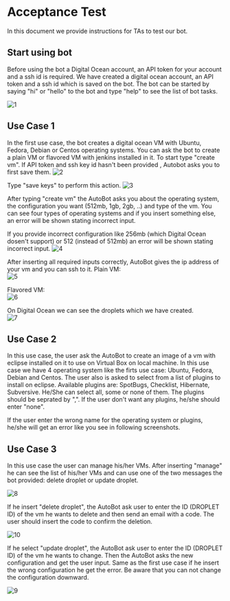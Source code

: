 # Acceptance Test

In this document we provide instructions for TAs to test our bot.

## Start using bot
Before using the bot a Digital Ocean account, an API token for your account and a ssh id is required. We have created a digital ocean account, an API token and a ssh id which is saved on the bot. 
The bot can be started by saying "hi" or "hello" to the bot and type "help" to see the list of bot tasks.

![1](https://media.github.ncsu.edu/user/7998/files/d7ff3c30-d467-11e7-9fd2-43ded0954b34)

## Use Case 1
In the first use case, the bot creates a digital ocean VM with Ubuntu, Fedora, Debian or Centos operating systems. You can ask the bot to create a plain VM or flavored VM with jenkins installed in it.
To start type "create vm". If API token and ssh key id hasn't been provided , Autobot asks you to first save them.
![2](https://media.github.ncsu.edu/user/7998/files/e5d46b8c-d467-11e7-94e2-15c055a483d6)

Type "save keys" to perform this action.
![3](https://media.github.ncsu.edu/user/7998/files/f687744c-d467-11e7-8338-b35afb18f87e)

After typing "create vm" the AutoBot asks you about the operating system, the configuration you want (512mb, 1gb, 2gb, ..) and type of the vm.
You can see four types of operating systems and if you insert something else, an error will be shown stating incorrect input.

If you provide incorrect configuration like 256mb (which Digital Ocean dosen't support) or 512 (instead of 512mb) an error will be shown stating incorrect input.
![4](https://media.github.ncsu.edu/user/7998/files/0db7f362-d468-11e7-826b-26155a33d578)

After inserting all required inputs correctly, AutoBot gives the ip address of your vm and you can ssh to it.
Plain VM:  
![5](https://media.github.ncsu.edu/user/7998/files/19f94e96-d468-11e7-979a-d8fa3a5731f9)

Flavored VM:  
![6](https://media.github.ncsu.edu/user/7998/files/26161902-d468-11e7-8f1b-b6a5accf1df3)  
  
On Digital Ocean we can see the droplets which we have created.  
![7](https://media.github.ncsu.edu/user/7998/files/6add37d2-d468-11e7-950c-e4a6c794cfe9)  

## Use Case 2

In this use case, the user ask the AutoBot to create an image of a vm with eclipse installed on it to use on Virtual Box on local machine. In this use case we have 4 operating system like the firts use case: Ubuntu, Fedora, Debian and Centos. The user also is asked to select from a list of plugins to install on eclipse. Available plugins are: SpotBugs, Checklist, Hibernate, Subversive. He/She can select all, some or none of them. The plugins should be seprated by ",". If the user don't want any plugins, he/she should enter "none".


If the user enter the wrong name for the operating system or plugins, he/she will get an error like you see in following screenshots.

## Use Case 3

In this use case the user can manage his/her VMs. After inserting "manage" he can see the list of his/her VMs and can use one of the two messages the bot provided: delete droplet or update droplet.  

![8](https://media.github.ncsu.edu/user/7998/files/7aa7bc50-d468-11e7-81b8-6011164fb4cf)

If he insert "delete droplet", the AutoBot ask user to enter the ID (DROPLET ID) of the vm he wants to delete and then send an email with a code. The user should insert the code to confirm the deletion.  

![10](https://media.github.ncsu.edu/user/7998/files/7ac5946e-d468-11e7-823a-114ba8b94cf8)  

If he select "update droplet", the AutoBot ask user to enter the ID (DROPLET ID) of the vm he wants to change. Then the AutoBot asks the new configuration and get the user input. Same as the first use case if he insert the wrong configuration he get the error. Be aware that you can not change the configuration downward.  

![9](https://media.github.ncsu.edu/user/7998/files/7aea310c-d468-11e7-9f8c-74122e565410)  


